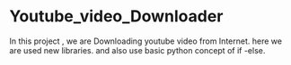 # Youtube_video_Downloader
In this project ,  we are Downloading youtube video from Internet. here we are used new libraries.  and also use basic python concept of if -else.
